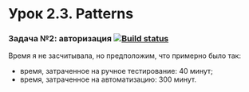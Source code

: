 # Урок 2.3. Patterns 

### Задача №2: авторизация [![Build status](https://ci.appveyor.com/api/projects/status/vvo60n97alw339fw?svg=true)](https://ci.appveyor.com/project/kuroifreya/l2-3-task2-authandapi)


Время я не засчитывала, но предположим, что примерно было так:
- время, затраченное на ручное тестирование: 40 минут;
- время, затраченное на автоматизацию: 300 минут.
